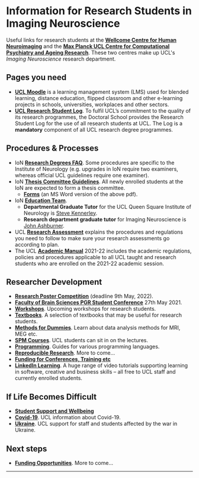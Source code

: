 # Information for Research Students in Imaging Neuroscience
Useful links for research students at the [**Wellcome Centre for Human Neuroimaging**](https://www.fil.ion.ucl.ac.uk/) and the [**Max Planck UCL Centre for Computational Psychiatry and Ageing Research**](https://www.mps-ucl-centre.mpg.de/). These two centres make up UCL's *Imaging Neuroscience* research department.


## Pages you need

* [**UCL Moodle**](https://moodle.ucl.ac.uk/) is a learning management system (LMS) used for blended learning, distance education, flipped classroom and other e-learning projects in schools, universities, workplaces and other sectors.
* [**UCL Research Student Log**](https://researchlog.grad.ucl.ac.uk/). To fulfil UCL’s commitment to the quality of its research programmes, the Doctoral School provides the Research Student Log for the use of all research students at UCL. The Log is a **mandatory** component of all UCL research degree programmes.


## Procedures & Processes

* IoN [**Research Degrees FAQ**](https://www.ucl.ac.uk/ion/research-degree-faqs). Some procedures are specific to the Institute of Neurology (e.g. upgrades in IoN require two examiners, whereas official UCL guidelines require one examiner).
* IoN [**Thesis Committee Guidelines**](https://www.ucl.ac.uk/ion/sites/ion/files/ion_tc_guidelines_july_2021_0.pdf). All newly enrolled students at the IoN are expected to form a thesis committee.
    - [**Forms**](https://www.ucl.ac.uk/ion/sites/ion/files/ion_tc_guidelines_july_2021_0.docx) (an MS Word version of the above pdf).
* IoN [**Education Team**](https://www.ucl.ac.uk/ion/study/education-team-contacts).
    - **Departmental Graduate Tutor** for the UCL Queen Square Institute of Neurology is [Steve Kennerley](https://iris.ucl.ac.uk/iris/browse/profile?upi=SWKEN38).
    - **Research department graduate tutor** for Imaging Neuroscience is [John Ashburner](https://iris.ucl.ac.uk/iris/browse/profile?upi=JTASH57).
* UCL [**Research Assessment**](https://www.ucl.ac.uk/students/exams-and-assessments/research-assessments) explains the procedures and regulations you need to follow to make sure your research assessments go according to plan.
* The UCL [**Academic Manual**](https://www.ucl.ac.uk/academic-manual/node/19) 2021-22 includes the academic regulations, policies and procedures applicable to all UCL taught and research students who are enrolled on the 2021-22 academic session.


## Researcher Development

* [**Research Poster Competition**](https://www.grad.ucl.ac.uk/comp/2021-2022/research-poster-competition/) (deadline 9th May, 2022).
* [**Faculty of Brain Sciences PGR Student Conference**](https://www.ucl.ac.uk/ion/news/2021/jun/1st-faculty-brain-sciences-pgr-student-conference-2021) 27th May 2021.
* [**Workshops**](Workshops.md). Upcoming workshops for research students.
* [**Textbooks**](Textbooks.md). A selection of textbooks that may be useful for research students.
* [**Methods for Dummies**](https://www.fil.ion.ucl.ac.uk/mfd/). Learn about data analysis methods for MRI, MEG etc.
* [**SPM Courses**](https://www.fil.ion.ucl.ac.uk/spm/course/). UCL students can sit in on the lectures.
* [**Programming**](Programming.md). Guides for various programming languages.
* [**Reproducible Research**](Reproducible_Research.md). More to come...
* [**Funding for Conferences, Training etc**](RD_Funding.md)
* [**LinkedIn Learning**](https://www.ucl.ac.uk/isd/linkedin-learning). A huge range of video tutorials supporting learning in software, creative and business skills – all free to UCL staff and currently enrolled students.

## If Life Becomes Difficult

* [**Student Support and Wellbeing**](Support.md)
* [**Covid-19**](https://www.ucl.ac.uk/coronavirus/). UCL information about Covid-19.
* [**Ukraine**](https://www.ucl.ac.uk/news/2022/feb/support-staff-and-students-affected-war-ukraine?utm_source=UCL%20%28Internal%20Communications%29&utm_medium=email&utm_campaign=13033984_Provost%20all%20staff%20-%20Ukraine%201%20March%202022&utm_content=current%20statement%20outlining%20guidance%20and%20support%20here). UCL support for staff and students affected by the war in Ukraine.

## Next steps

* [**Funding Opportunities**](Funding.md). More to come...


---
